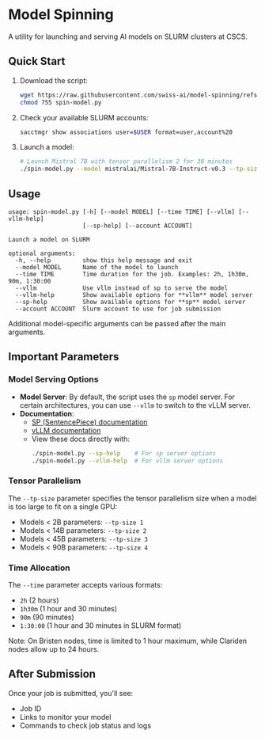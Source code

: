 # Model Spinning

A utility for launching and serving AI models on SLURM clusters at CSCS.

## Quick Start

1. Download the script:
   ```bash
   wget https://raw.githubusercontent.com/swiss-ai/model-spinning/refs/heads/main/spin-model.py
   chmod 755 spin-model.py
   ```

2. Check your available SLURM accounts:
   ```bash
   sacctmgr show associations user=$USER format=user,account%20
   ```

3. Launch a model:


   ```bash
   # Launch Mistral 7B with tensor parallelism 2 for 30 minutes
   ./spin-model.py --model mistralai/Mistral-7B-Instruct-v0.3 --tp-size 2 --time 30m --account YOUR_ACCOUNT
   ```
 
## Usage

```
usage: spin-model.py [-h] [--model MODEL] [--time TIME] [--vllm] [--vllm-help]
                     [--sp-help] [--account ACCOUNT]

Launch a model on SLURM

optional arguments:
  -h, --help         show this help message and exit
  --model MODEL      Name of the model to launch
  --time TIME        Time duration for the job. Examples: 2h, 1h30m, 90m, 1:30:00
  --vllm             Use vllm instead of sp to serve the model
  --vllm-help        Show available options for **vllm** model server
  --sp-help          Show available options for **sp** model server
  --account ACCOUNT  Slurm account to use for job submission
```

Additional model-specific arguments can be passed after the main arguments.

## Important Parameters

### Model Serving Options

- **Model Server**: By default, the script uses the `sp` model server. For certain architectures, you can use `--vllm` to switch to the vLLM server.
- **Documentation**: 
  - [SP (SentencePiece) documentation](https://github.com/swiss-ai/mmore/blob/master/sp-docs.txt)
  - [vLLM documentation](https://github.com/swiss-ai/mmore/blob/master/vllm-docs.txt)
  - View these docs directly with:
    ```bash
    ./spin-model.py --sp-help    # For sp server options
    ./spin-model.py --vllm-help  # For vllm server options
    ```

### Tensor Parallelism

The `--tp-size` parameter specifies the tensor parallelism size when a model is too large to fit on a single GPU:

- Models < 2B parameters: `--tp-size 1`
- Models < 14B parameters: `--tp-size 2`
- Models < 45B parameters: `--tp-size 3`
- Models < 90B parameters: `--tp-size 4`

### Time Allocation

The `--time` parameter accepts various formats:
- `2h` (2 hours)
- `1h30m` (1 hour and 30 minutes)
- `90m` (90 minutes)
- `1:30:00` (1 hour and 30 minutes in SLURM format)

Note: On Bristen nodes, time is limited to 1 hour maximum, while Clariden nodes allow up to 24 hours.

## After Submission

Once your job is submitted, you'll see:
- Job ID
- Links to monitor your model
- Commands to check job status and logs 